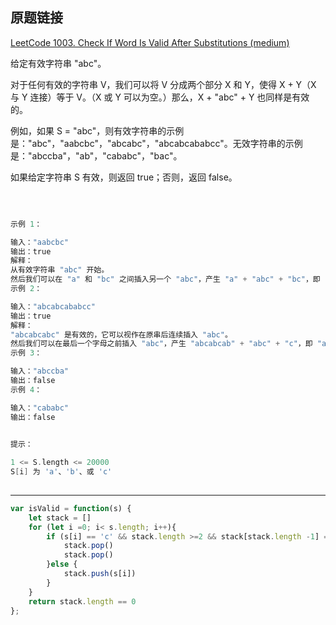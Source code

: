 ## 原题链接

[LeetCode 1003. Check If Word Is Valid After Substitutions (medium)](https://leetcode-cn.com/problems/check-if-word-is-valid-after-substitutions/)


给定有效字符串 "abc"。

对于任何有效的字符串 V，我们可以将 V 分成两个部分 X 和 Y，使得 X + Y（X 与 Y 连接）等于 V。（X 或 Y 可以为空。）那么，X + "abc" + Y 也同样是有效的。

例如，如果 S = "abc"，则有效字符串的示例是："abc"，"aabcbc"，"abcabc"，"abcabcababcc"。无效字符串的示例是："abccba"，"ab"，"cababc"，"bac"。

如果给定字符串 S 有效，则返回 true；否则，返回 false。

 
```cpp

示例 1：

输入："aabcbc"
输出：true
解释：
从有效字符串 "abc" 开始。
然后我们可以在 "a" 和 "bc" 之间插入另一个 "abc"，产生 "a" + "abc" + "bc"，即 "aabcbc"。
示例 2：

输入："abcabcababcc"
输出：true
解释：
"abcabcabc" 是有效的，它可以视作在原串后连续插入 "abc"。
然后我们可以在最后一个字母之前插入 "abc"，产生 "abcabcab" + "abc" + "c"，即 "abcabcababcc"。
示例 3：

输入："abccba"
输出：false
示例 4：

输入："cababc"
输出：false
 

提示：

1 <= S.length <= 20000
S[i] 为 'a'、'b'、或 'c'
 
```


---

```javascript
var isValid = function(s) {
    let stack = []
    for (let i =0; i< s.length; i++){
        if (s[i] == 'c' && stack.length >=2 && stack[stack.length -1] == 'b' && stack[stack.length -2] == 'a'){
            stack.pop()
            stack.pop()
        }else {
            stack.push(s[i])
        }
    }
    return stack.length == 0
};
```
